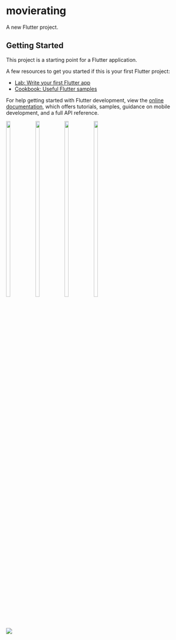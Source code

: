 # movierating

A new Flutter project.

## Getting Started

This project is a starting point for a Flutter application.

A few resources to get you started if this is your first Flutter project:

- [Lab: Write your first Flutter app](https://docs.flutter.dev/get-started/codelab)
- [Cookbook: Useful Flutter samples](https://docs.flutter.dev/cookbook)

For help getting started with Flutter development, view the
[online documentation](https://docs.flutter.dev/), which offers tutorials,
samples, guidance on mobile development, and a full API reference.

<p>
<img src="https://user-images.githubusercontent.com/114207841/233180674-e1419709-5c7e-4e8d-a093-baa8e29d2cf4.jpg" width=15% height=35%>
<img src="https://user-images.githubusercontent.com/114207841/233180686-fa724bb1-fbca-48c0-8d53-fd2a35124797.jpg" width=15% height=35%>
<img src="https://user-images.githubusercontent.com/114207841/233180697-bf22f1fa-3840-4985-b606-63d02970141a.jpg" width=15% height=35%>
<img src="https://user-images.githubusercontent.com/114207841/233180707-7bca79a6-9721-4842-9418-468eada54a37.jpg" width=15% height=35%>
</p>

<img src="https://user-images.githubusercontent.com/114207841/233184957-5ba17cd8-d9a7-40f7-9a12-3a5b0cfb5f00.mp4">
